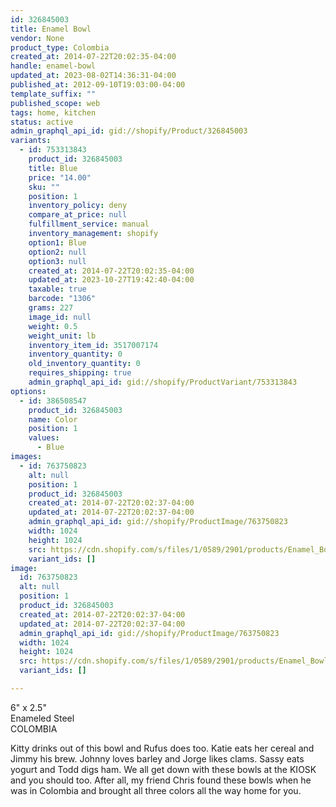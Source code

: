 ```yaml
---
id: 326845003
title: Enamel Bowl
vendor: None
product_type: Colombia
created_at: 2014-07-22T20:02:35-04:00
handle: enamel-bowl
updated_at: 2023-08-02T14:36:31-04:00
published_at: 2012-09-10T19:03:00-04:00
template_suffix: ""
published_scope: web
tags: home, kitchen
status: active
admin_graphql_api_id: gid://shopify/Product/326845003
variants:
  - id: 753313843
    product_id: 326845003
    title: Blue
    price: "14.00"
    sku: ""
    position: 1
    inventory_policy: deny
    compare_at_price: null
    fulfillment_service: manual
    inventory_management: shopify
    option1: Blue
    option2: null
    option3: null
    created_at: 2014-07-22T20:02:35-04:00
    updated_at: 2023-10-27T19:42:40-04:00
    taxable: true
    barcode: "1306"
    grams: 227
    image_id: null
    weight: 0.5
    weight_unit: lb
    inventory_item_id: 3517007174
    inventory_quantity: 0
    old_inventory_quantity: 0
    requires_shipping: true
    admin_graphql_api_id: gid://shopify/ProductVariant/753313843
options:
  - id: 386508547
    product_id: 326845003
    name: Color
    position: 1
    values:
      - Blue
images:
  - id: 763750823
    alt: null
    position: 1
    product_id: 326845003
    created_at: 2014-07-22T20:02:37-04:00
    updated_at: 2014-07-22T20:02:37-04:00
    admin_graphql_api_id: gid://shopify/ProductImage/763750823
    width: 1024
    height: 1024
    src: https://cdn.shopify.com/s/files/1/0589/2901/products/Enamel_Bowls_blue.jpeg?v=1406073757
    variant_ids: []
image:
  id: 763750823
  alt: null
  position: 1
  product_id: 326845003
  created_at: 2014-07-22T20:02:37-04:00
  updated_at: 2014-07-22T20:02:37-04:00
  admin_graphql_api_id: gid://shopify/ProductImage/763750823
  width: 1024
  height: 1024
  src: https://cdn.shopify.com/s/files/1/0589/2901/products/Enamel_Bowls_blue.jpeg?v=1406073757
  variant_ids: []

---
```


6" x 2.5"  
Enameled Steel  
COLOMBIA

Kitty drinks out of this bowl and Rufus does too. Katie eats her cereal and Jimmy his brew. Johnny loves barley and Jorge likes clams. Sassy eats yogurt and Todd digs ham. We all get down with these bowls at the KIOSK and you should too. After all, my friend Chris found these bowls when he was in Colombia and brought all three colors all the way home for you.